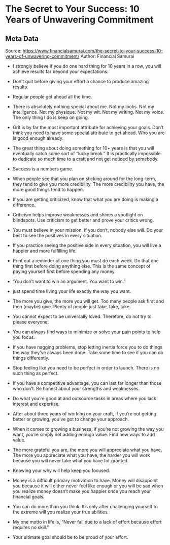 # The Secret to Your Success: 10 Years of Unwavering Commitment

## Meta Data

Source:  https://www.financialsamurai.com/the-secret-to-your-success-10-years-of-unwavering-commitment/ 
Author: Financial Samurai

- I strongly believe if you do one hard thing for 10 years in a row, you will achieve results far beyond your expectations.
- Don’t quit before giving your effort a chance to produce amazing results.
- Regular people get ahead all the time.
  
- There is absolutely nothing special about me. Not my looks. Not my intelligence. Not my physique. Not my wit. Not my writing. Not my voice. The only thing I do is keep on going.
- Grit is by far the most important attribute for achieving your goals. Don’t think you need to have some special attribute to get ahead. Who you are is good enough already.
- The great thing about doing something for 10+ years is that you will eventually catch some sort of “lucky break.” It is practically impossible to dedicate so much time to a craft and not get noticed by somebody.
  
- Success is a numbers game.
- When people see that you plan on sticking around for the long-term, they tend to give you more credibility. The more credibility you have, the more good things tend to happen.
- If you are getting criticized, know that what you are doing is making a difference.
- Criticism helps improve weaknesses and shines a spotlight on blindspots. Use criticism to get better and prove your critics wrong.
  
- You must believe in your mission. If you don’t, nobody else will. Do your best to see the positives in every situation.
- If you practice seeing the positive side in every situation, you will live a happier and more fulfilling life.
  
- Print out a reminder of one thing you must do each week. Do that one thing first before doing anything else. This is the same concept of paying yourself first before spending any money.
- ‘You don’t want to win an argument. You want to win.”
  
- just spend time living your life exactly the way you want.
- The more you give, the more you will get. Too many people ask first and then (maybe) give. Plenty of people just take, take, take.
  
- You cannot expect to be universally loved. Therefore, do not try to please everyone.
- You can always find ways to minimize or solve your pain points to help you focus.
- If you have nagging problems, stop letting inertia force you to do things the way they’ve always been done. Take some time to see if you can do things differently.
- Stop feeling like you need to be perfect in order to launch. There is no such thing as perfect.
  
- If you have a competitive advantage, you can last far longer than those who don’t. Be honest about your strengths and weaknesses.
  
- Do what you’re good at and outsource tasks in areas where you lack interest and expertise.
  
- After about three years of working on your craft, if you’re not getting better or growing, you’ve got to change your approach.
  
- When it comes to growing a business, if you’re not growing the way you want, you’re simply not adding enough value. Find new ways to add value.
  
- The more grateful you are, the more you will appreciate what you have. The more you appreciate what you have, the harder you will work because you will never take what you have for granted.
  
- Knowing your why will help keep you focused.
  
- Money is a difficult primary motivation to have. Money will disappoint you because it will either never feel like enough or you will be sad when you realize money doesn’t make you happier once you reach your financial goals.
- You can do more than you think. It’s only after challenging yourself to the extreme will you realize your true abilities.
  
- My one motto in life is, “Never fail due to a lack of effort because effort requires no skill.”
- Your ultimate goal should be to be proud of your effort.
